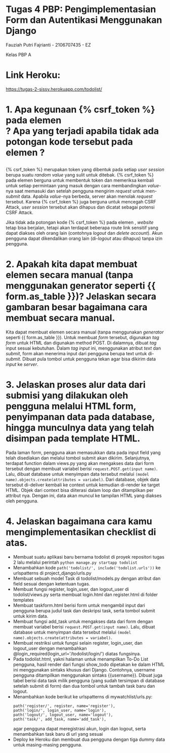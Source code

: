 # Tugas 4 PBP: Pengimplementasian Form dan Autentikasi Menggunakan Django

Fauziah Putri Fajrianti - 2106707435 - EZ

Kelas PBP A


# Link Heroku: 
https://tugas-2-sissy.herokuapp.com/todolist/


# 1. Apa kegunaan {% csrf_token %} pada elemen <form>? Apa yang terjadi apabila tidak ada potongan kode tersebut pada elemen <form>?
{% csrf_token %} merupakan token yang dibentuk pada setiap *user session* berupa suatu *random value* yang sulit untuk ditebak. {% csrf_token %} pada elemen <form> berguna untuk membentuk token dan memeriksa kembali untuk setiap permintaan yang masuk dengan cara membandingkan *value*-nya saat memasuki <form> dan setelah pengguna mengirim *request* untuk men-*submit* data. Apabila *value*-nya berbeda, server akan menolak *request* tersebut. Karena {% csrf_token %} juga berguna untuk mencegah CSRF Attack, *user session* tersebut akan dihapus dan dicatat sebagai potensi CSRF Attack. 

Jika tidak ada potongan kode {% csrf_token %} pada elemen <form>, *website* tetap bisa berjalan, tetapi akan terdapat beberapa route link sensitif yang dapat diakses oleh orang lain (contohnya *logout* dan *delete account*). Akun pengguna dapat dikendalikan orang lain (di-*logout* atau dihapus) tanpa izin pengguna.


# 2. Apakah kita dapat membuat elemen <form> secara manual (tanpa menggunakan generator seperti {{ form.as_table }})? Jelaskan secara gambaran besar bagaimana cara membuat <form> secara manual.
Kita dapat membuat elemen secara manual (tanpa menggunakan *generator* seperti {{ form.as_table }}). Untuk membuat *form* tersebut, digunakan *tag form* untuk HTML dan digunakan method POST. Di dalamnya, dibuat *tag* input sesuai kebutuhan. Dalam *tag input* ini, menggunakan atribut *text* dan *submit*, form akan menerima input dari pengguna berupa text untuk di-*submit*. Dibuat pula tombol untuk pengguna tekan agar bisa dikirim data *input* ke *server*.


# 3. Jelaskan proses alur data dari submisi yang dilakukan oleh pengguna melalui HTML form, penyimpanan data pada database, hingga munculnya data yang telah disimpan pada template HTML. 
Pada laman form, pengguna akan memasukkan data pada input field yang telah disediakan dan melalui tombol submit akan dikirim. Selanjutnya, terdapat function dalam views.py yang akan mengakses data dari form tersebut dengan membuat variabel berisi `request.POST.get(input name)`. Lalu, dibuat database untuk menyimpan data tersebut melalui `(model name).objects.create(attributes = variabel)`. Dari database, objek data tersebut di-deliver kembali ke context untuk kemudian di-render ke target HTML. Objek dari context bisa diiterasi dalam loop dan ditampilkan per attribut nya. Dengan ini, data akan muncul ke tampilan HTML yang diakses oleh pengguna.


# 4. Jelaskan bagaimana cara kamu mengimplementasikan checklist di atas.
- Membuat suatu aplikasi baru bernama todolist di proyek repositori tugas 2 lalu melalui perintah ` python manage.py startapp todolist `
- Menambahkan kode ` path('todolist/', include('todolist.urls')) ` ke urlspatterns di project_django/urls.py
- Membuat sebuah model Task di todolist/models.py dengan atribut dan field sesuai dengan ketentuan tugas.
- Membuat fungsi register, login_user, dan logout_user di todolist/views.py serta membuat login.html dan register.html di folder templates
- Membuat taskform.html berisi form untuk mengambil input dari pengguna berupa judul task dan deskripsi task, serta tombol submit untuk kirim data. 
- Membuat fungsi add_task untuk mengakses data dari form dengan membuat variabel berisi ` request.POST.get(input name) `. Lalu, dibuat database untuk menyimpan data tersebut melalui ` (model name).objects.create(attributes = variabel) `.
- Membuat restriksi untuk fungsi selain register, login_user, dan logout_user dengan menambahkan @login_required(login_url='/todolist/login/') diatas fungsinya.
- Pada todolist.html, yakni halaman untuk menampilkan To-Do List pengguna, hasil render dari fungsi show_todo dipetakan ke dalam HTML ini menggunakan sintaks khusus dari Django. Contohnya, username pengguna ditampilkan menggunakan sintaks {{username}}. Dibuat juga tabel berisi data task milik pengguna (yang sudah tersimpan di database setelah submit di form) dan dua tombol untuk tambah task baru dan logout. 
- Menambahkan kode berikut ke urlspatterns di mywatchlist/urls.py:
    ```
    path('register/', register, name='register'),
    path('login/', login_user, name='login'),
    path('logout/', logout_user, name='logout'),
    path('task/', add_task, name='add_task'),
    ```
    agar pengguna dapat meregistrasi akun, login dan logout, serta menambahkan task baru di url yang sesuai
- Deploy ke Heroku dan membuat dua pengguna dengan tiga dummy data untuk masing-masing pengguna.